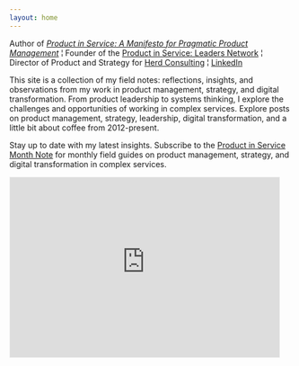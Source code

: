 ```yaml
---
layout: home
---
```

 
Author of *[Product in Service: A Manifesto for Pragmatic Product Management](https://www.productin.services/book)* ¦ Founder of the [Product in Service: Leaders Network](https://www.productin.services/network) ¦ Director of Product and Strategy for [Herd Consulting](https://herd.consulting/) ¦ [LinkedIn](https://www.linkedin.com/in/scottcolfer/)

This site is a collection of my field notes: reflections, insights, and observations from my work in product management, strategy, and digital transformation. From product leadership to systems thinking, I explore the challenges and opportunities of working in complex services. Explore posts on product management, strategy, leadership, digital transformation, and a little bit about coffee from 2012-present. 

Stay up to date with my latest insights. Subscribe to the [Product in Service Month Note](https://scottcolfer.substack.com/) for monthly field guides on product management, strategy, and digital transformation in complex services.

<iframe src="https://productinservice.substack.com/embed" width="480" height="320" style="border:1px solid #EEE; background:white;" frameborder="0" scrolling="no"></iframe>
